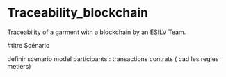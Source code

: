# Traceability_blockchain
Traceability of a garment with a blockchain by an ESILV Team.

#titre Scénario 

definir scenario 
	model 
	participants :
	transactions 
	contrats ( cad les regles metiers)
